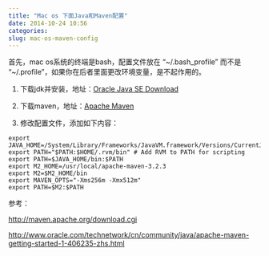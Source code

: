 ```yaml
---
title: "Mac os 下面Java和Maven配置"
date: 2014-10-24 10:56
categories:
slug: mac-os-maven-config
---
```


首先，mac os系统的终端是bash，配置文件放在 “~/.bash_profile” 而不是 “~/.profile”，如果你在后者里面更改环境变量，是不起作用的。

1. 下载jdk并安装，地址：[Oracle Java SE Download](http://www.oracle.com/technetwork/java/javase/downloads/index.html)

2. 下载maven，地址：[Apache Maven](http://maven.apache.org/download.cgi)

3. 修改配置文件，添加如下内容：
```
export JAVA_HOME=/System/Library/Frameworks/JavaVM.framework/Versions/CurrentJDK/Home
export PATH="$PATH:$HOME/.rvm/bin" # Add RVM to PATH for scripting
export PATH=$JAVA_HOME/bin:$PATH
export M2_HOME=/usr/local/apache-maven-3.2.3
export M2=$M2_HOME/bin
export MAVEN_OPTS="-Xms256m -Xmx512m"
export PATH=$M2:$PATH
```

参考：

http://maven.apache.org/download.cgi

http://www.oracle.com/technetwork/cn/community/java/apache-maven-getting-started-1-406235-zhs.html

